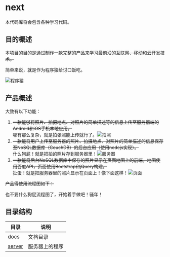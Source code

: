 # next
本代码库将会包含各种学习代码。

## 目的概述

~~本项目的目的是通过制作一款完整的产品来学习最前沿的互联网、移动和云开发技术。~~

简单来说，就是作为程序猿给讨口饭吃。


![程序猿](http://ww2.sinaimg.cn/large/51d3f408gw1eqzld8ueetj207407ggln.jpg)

## 产品概述

大致有以下功能：  

1. ~~一款能够将照片、拍摄地点、对照片的简单描述等的信息上传至服务器端的Android和iOS手机本地应用。~~  
哪有那么复杂，就是拍张照能上传就行了。![拍照](http://ww1.sinaimg.cn/large/51d3f408gw1eqzkqh3fhag20az06u1kz.gif)
2. ~~一款能将用户上传至服务器的照片、拍摄地点、对照片的简单描述的信息保存至NoSQL数据库（CouchDB）的后台应用（使用nodejs实现）。~~  
什么狗屁！就是把拍的照片存到服务器里！![服务器](http://ww3.sinaimg.cn/large/51d3f408gw1eqzld9mg0bj20dw0afaaj.jpg)
3. ~~一款能将后台NoSQL数据库中保存的照片显示在页面地图上的前端。地图使用百度API，页面使用Bootstrap和jQuery构建。~~  
扯蛋！就是把服务器里的照片显示在页面上！像下面这样！![页面](http://ww1.sinaimg.cn/large/51d3f408gw1eqzlda4swgj20ba0cgjrn.jpg)


~~产品得使用流程图如下：~~


也不要什么狗屁流程图了，开始着手做吧！骚年！

## 目录结构

|             目录            |     说明   |
|----------------------------|------------|
|[docs](./docs/README.md)	  |文档目录     |
|[server](./server/README.md)|服务器上的程序|

